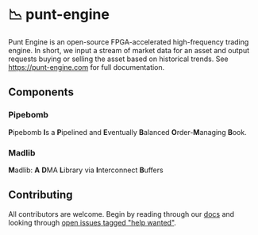 # 📉 punt-engine

Punt Engine is an open-source FPGA-accelerated high-frequency trading engine. In short, we input a stream of market data for an asset and output requests buying or selling the asset based on historical trends. See https://punt-engine.com for full documentation.

## Components

### Pipebomb
**P**ipebomb **I**s a **P**ipelined and **E**ventually **B**alanced **O**rder-**M**anaging **B**ook.

### Madlib
**M**adlib: **A** **D**MA **L**ibrary via **I**nterconnect **B**uffers

## Contributing

All contributors are welcome. Begin by reading through our [docs](https://punt-engine.com) and looking through [open issues tagged "help wanted"](https://github.com/raquentin/punt-engine/issues?q=is%3Aissue+is%3Aopen+label%3A%22help+wanted%22).
